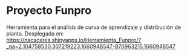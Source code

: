 # Proyecto Funpro
Herramienta para el análisis de curva de aprendizaje y distribución de planta.
Desplegada en:
https://nacaceres.shinyapps.io/Herramienta_Funpro/?_ga=2.104758530.307219223.1660948547-870963215.1660948547
